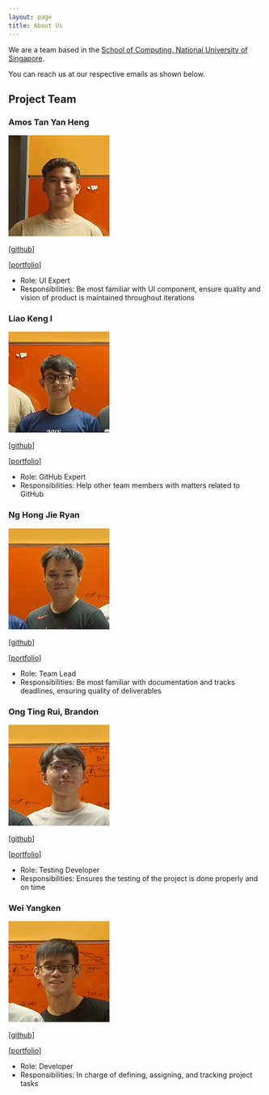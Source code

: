 ```yaml
---
layout: page
title: About Us
---
```


We are a team based in the [School of Computing, National University of Singapore](http://www.comp.nus.edu.sg).

You can reach us at our respective emails as shown below.

## Project Team

### Amos Tan Yan Heng

![profile_atyhamos](images/atyhamos.png)

[[github](https://github.com/atyhamos)]

[[portfolio](team/atyhamos.md)]

* Role: UI Expert
* Responsibilities: Be most familiar with UI component, ensure quality and vision of product is maintained throughout iterations

### Liao Keng I

![profile_kengxiii](images/kengxiii.png)

[[github](https://github.com/KengXIII)]

[[portfolio](team/kengxiii.md)]

* Role: GitHub Expert
* Responsibilities: Help other team members with matters related to GitHub

### Ng Hong Jie Ryan

![profile_nhjryan](images/nhjryan.png)

[[github](https://github.com/nhjryan)]

[[portfolio](team/nhjryan.md)]

* Role: Team Lead
* Responsibilities: Be most familiar with documentation and tracks deadlines, ensuring quality of deliverables 

### Ong Ting Rui, Brandon

![profile_botr99](images/botr99.png)

[[github](https://github.com/botr99)]

[[portfolio](team/botr99.md)]

* Role: Testing Developer
* Responsibilities: Ensures the testing of the project is done properly and on time

### Wei Yangken

![profile_ykwei7](images/ykwei7.png)

[[github](https://github.com/ykwei7)]

[[portfolio](team/ykwei7.md)]

* Role: Developer
* Responsibilities: In charge of defining, assigning, and tracking project tasks
